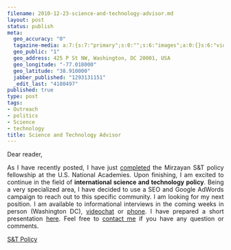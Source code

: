 ```yaml
--- 
filename: 2010-12-23-science-and-technology-advisor.md
layout: post
status: publish
meta: 
  geo_accuracy: "0"
  tagazine-media: a:7:{s:7:"primary";s:0:"";s:6:"images";a:0:{}s:6:"videos";a:0:{}s:11:"image_count";s:1:"0";s:6:"author";s:7:"4180497";s:7:"blog_id";s:7:"8438084";s:9:"mod_stamp";s:19:"2011-01-07 16:21:31";}
  geo_public: "1"
  geo_address: 425 P St NW, Washington, DC 20001, USA
  geo_longitude: "-77.018000"
  geo_latitude: "38.910000"
  jabber_published: "1293131151"
  _edit_last: "4180497"
published: true
type: post
tags: 
- Outreach
- politics
- Science
- technology
title: Science and Technology Advisor
---
```

Dear reader,
<p style="text-align:justify;">As I have recently posted, I have just <a href="http://brunosan.eu/2010/12/09/101-days-as-science-and-technology-policy-fellow/">completed</a> the Mirzayan S&amp;T policy fellowship at the U.S. National Academies. Upon finishing, I am excited to continue in the field of <strong>international science and technology policy</strong>. Being a very specialized area, I have decided to use a SEO and Google AdWords campaign to reach out to this specific community. I am looking for my next position. I am available to informational interviews in the coming weeks in person (Washington DC), <a href="http://brunosan.eu/contact/">videochat</a> or <a href="http://brunosan.eu/contact/">phone</a>. I have prepared a short presentation <a href="http://brunosan.eu/st-policy/">here</a>. Feel free to <a href="http://brunosan.eu/contact/">contact me</a> if you have any question or comments.</p>
<p style="text-align:justify;"><a href="http://brunosan.eu/st-policy/">S&amp;T Policy</a></p>
<p style="text-align:justify;">&nbsp;</p>
<p style="text-align:center;">&nbsp;</p>
